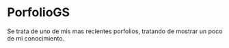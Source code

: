# PorfolioGS
Se trata de uno de mis mas recientes porfolios, tratando de mostrar un poco de mi conocimiento. 
